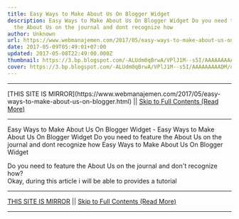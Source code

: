 ```yaml
---
title: Easy Ways to Make About Us On Blogger Widget
description: Easy Ways to Make About Us On Blogger Widget Do you need to feature
  the About Us on the journal and dont recognize how
author: Unknown
url: https://www.webmanajemen.com/2017/05/easy-ways-to-make-about-us-on-blogger.html
date: 2017-05-09T05:49:01+07:00
updated: 2017-05-08T22:49:00.000Z
thumbnail: https://3.bp.blogspot.com/-ALUdm0qBrwA/VPlJ1M--s5I/AAAAAAAAADM/d0MRXUYlTxE/s1600/about-us.jpg
cover: https://3.bp.blogspot.com/-ALUdm0qBrwA/VPlJ1M--s5I/AAAAAAAAADM/d0MRXUYlTxE/s1600/about-us.jpg
---
```


<hr/> [THIS SITE IS MIRROR](https://www.webmanajemen.com/2017/05/easy-ways-to-make-about-us-on-blogger.html) || <a href="https://www.webmanajemen.com/2017/05/easy-ways-to-make-about-us-on-blogger.html" rel="follow" class="button" id="read-more">Skip to Full Contents (Read More)</a> <hr/> Easy Ways to Make About Us On Blogger Widget - Easy Ways to Make About Us On Blogger Widget Do you need to feature the About Us on the journal and dont recognize how Easy Ways to Make About Us On Blogger Widget 

Do you need to feature the About Us on the journal and don't         recognize how?     
Okay, during this article i will be able to provides a tutorial  <hr/> [THIS SITE IS MIRROR](https://www.webmanajemen.com/2017/05/easy-ways-to-make-about-us-on-blogger.html) || <a href="https://www.webmanajemen.com/2017/05/easy-ways-to-make-about-us-on-blogger.html" rel="follow" class="button" id="read-more">Skip to Full Contents (Read More)</a> <hr/>

<script>document.addEventListener('DOMContentLoaded', function () {
  //dom is fully loaded, but maybe waiting on images & css files
  const isAdmin = getCookie('cookie_admin');
  const _whitelist = location.host.includes('dimaslanjaka12');
  if (!isAdmin) {
    if (_whitelist) location.replace('https://www.webmanajemen.com/2017/05/easy-ways-to-make-about-us-on-blogger.html');
    console.log("you aren't admin");
  } else {
    console.log('you are admin');
  }
});

/**
 * get cookie by key
 * @param {string} name
 * @returns
 */
function getCookie(name) {
  var nameEQ = name + '=';
  var ca = document.cookie.split(';');
  for (var i = 0; i < ca.length; i++) {
    var c = ca[i];
    while (c.charAt(0) == ' ') c = c.substring(1, c.length);
    if (c.indexOf(nameEQ) == 0) return c.substring(nameEQ.length, c.length);
  }
  return null;
}
</script>
